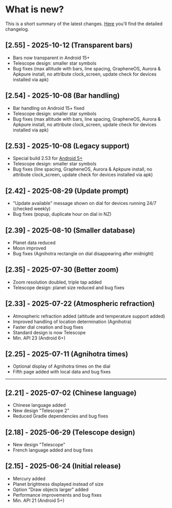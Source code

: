 # What is new?
This is a short summary of the latest changes. [Here](./CHANGELOG.md) you'll find the detailed changelog.

## [2.55] - 2025-10-12 (Transparent bars) 
- Bars now transparent in Android 15+
- Telescope design: smaller star symbols
- Bug fixes (max altitude with bars, line spacing, GrapheneOS, Aurora & Apkpure install, no attribute clock_screen, update check for devices installed via apk)

## [2.54] - 2025-10-08 (Bar handling) 
- Bar handling on Android 15+ fixed
- Telescope design: smaller star symbols
- Bug fixes (max altitude with bars, line spacing, GrapheneOS, Aurora & Apkpure install, no attribute clock_screen, update check for devices installed via apk)

## [2.53] - 2025-10-08 (Legacy support) 
- Special build 2.53 for [Android 5+](https://github.com/gaxmann/suhr/releases/tag/v2.xxx) 
- Telescope design: smaller star symbols
- Bug fixes (line spacing, GrapheneOS, Aurora & Apkpure install, no attribute clock_screen, update check for devices installed via apk)

## [2.42] - 2025-08-29 (Update prompt) 

- "Update available" message shown on dial for devices running 24/7 (checked weekly)
- Bug fixes (popup, duplicate hour on dial in NZ)
  
## [2.39] - 2025-08-10 (Smaller database) 

- Planet data reduced 
- Moon improved
- Bug fixes (Agnihotra rectangle on dial disappearing after midnight)

## [2.35] - 2025-07-30 (Better zoom)

- Zoom resolution doubled, triple tap added
- Telescope design: planet size reduced and bug fixes

## [2.33] - 2025-07-22 (Atmospheric refraction)

- Atmospheric refraction added (altitude and temperature support added)
- Improved handling of location determination (Agnihotra)
- Faster dial creation and bug fixes
- Standard design is now Telescope
- Min. API 23 (Android 6+)

## [2.25] - 2025-07-11 (Agnihotra times)

- Optional display of Agnihotra times on the dial
- Fifth page added with local data and bug fixes

---------

## [2.21] - 2025-07-02 (Chinese language)

- Chinese language added
- New design "Telescope 2"
- Reduced Gradle dependencies and bug fixes
  
## [2.18] - 2025-06-29 (Telescope design)

- New design "Telescope"
- French language added and bug fixes

## [2.15] - 2025-06-24 (Initial release)

- Mercury added
- Planet brightness displayed instead of size
- Option "Draw objects larger" added
- Performance improvements and bug fixes
- Min. API 21 (Android 5+)



